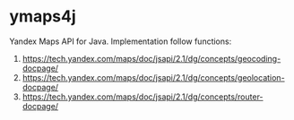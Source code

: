 # ymaps4j

Yandex Maps API for Java. Implementation follow functions:

1) https://tech.yandex.com/maps/doc/jsapi/2.1/dg/concepts/geocoding-docpage/
2) https://tech.yandex.com/maps/doc/jsapi/2.1/dg/concepts/geolocation-docpage/
3) https://tech.yandex.com/maps/doc/jsapi/2.1/dg/concepts/router-docpage/
